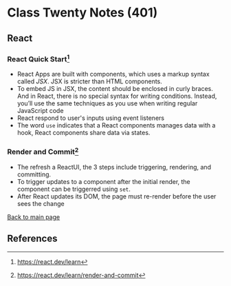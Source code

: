 # Class Twenty Notes (401)

## React

### React Quick Start[^1]

- React Apps are built with components, which uses a markup syntax called *JSX*. JSX is stricter than HTML components.
- To embed JS in JSX, the content should be enclosed in curly braces. And in React, there is no special syntax for writing conditions. Instead, you’ll use the same techniques as you use when writing regular JavaScript code
- React respond to user's inputs using event listeners
- The word `use` indicates that a React components manages data with a hook, React components share data via states.

### Render and Commit[^2]

- The refresh a ReactUI, the 3 steps include triggering, rendering, and committing.
- To trigger updates to a component after the initial render, the component can be triggerred using `set`.
- After React updates its DOM, the page must re-render before the user sees the change

 [Back to main page](https://mirandalu2020.github.io/reading-notes/)

## References

[^1]:https://react.dev/learn
[^2]:https://react.dev/learn/render-and-commit